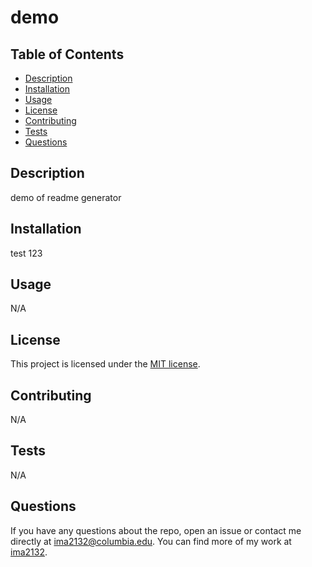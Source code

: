# demo


## Table of Contents 
* [Description](#description)
* [Installation](#installation)
* [Usage](#usage)
* [License](#license) 
* [Contributing](#contributing)
* [Tests](#tests)
* [Questions](#questions)

## Description 

demo of readme generator

## Installation

test 123

## Usage

N/A

 
## License
This project is licensed under the [MIT license]().

## Contributing

N/A

## Tests


N/A

## Questions

If you have any questions about the repo, open an issue or contact me directly at ima2132@columbia.edu. You can find more of my work at [ima2132](https://github.com/ima2132/).



